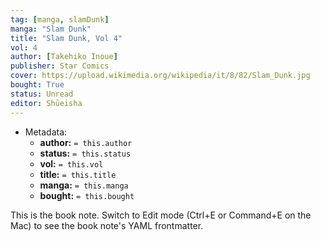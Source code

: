 ```yaml
---
tag: [manga, slamDunk]
manga: "Slam Dunk"
title: "Slam Dunk, Vol 4"
vol: 4
author: [Takehiko Inoue]
publisher: Star Comics
cover: https://upload.wikimedia.org/wikipedia/it/8/82/Slam_Dunk.jpg
bought: True
status: Unread
editor: Shūeisha
---
```



- Metadata:
	- **author:** `= this.author`
	- **status:** `= this.status`
	- **vol:** `= this.vol`
	- **title:** `= this.title`
	- **manga:** `= this.manga`
	- **bought:** `= this.bought`

This is the book note. Switch to Edit mode (Ctrl+E or Command+E on the Mac) to see the book note's YAML frontmatter.